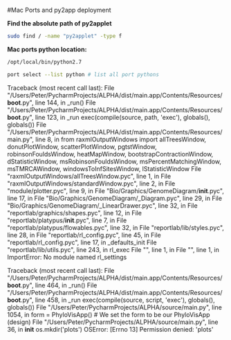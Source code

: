 #Mac Ports and py2app deployment

**Find the absolute path of py2applet**

```bash
sudo find / -name "py2applet" -type f
```

**Mac ports python location:**

```bash
/opt/local/bin/python2.7
```

```bash
port select --list python # list all port pythons
```



Traceback (most recent call last):
  File "/Users/Peter/PycharmProjects/ALPHA/dist/main.app/Contents/Resources/__boot__.py", line 144, in <module>
    _run()
  File "/Users/Peter/PycharmProjects/ALPHA/dist/main.app/Contents/Resources/__boot__.py", line 123, in _run
    exec(compile(source, path, 'exec'), globals(), globals())
  File "/Users/Peter/PycharmProjects/ALPHA/dist/main.app/Contents/Resources/main.py", line 8, in <module>
    from raxmlOutputWindows import allTreesWindow, donutPlotWindow, scatterPlotWindow, pgtstWindow, robinsonFouldsWindow, heatMapWindow, bootstrapContractionWindow, dStatisticWindow, msRobinsonFouldsWindow, msPercentMatchingWindow, msTMRCAWindow, windowsToInfSitesWindow, lStatisticWindow
  File "raxmlOutputWindows/allTreesWindow.pyc", line 1, in <module>
  File "raxmlOutputWindows/standardWindow.pyc", line 2, in <module>
  File "module/plotter.pyc", line 9, in <module>
  File "Bio/Graphics/GenomeDiagram/__init__.pyc", line 17, in <module>
  File "Bio/Graphics/GenomeDiagram/_Diagram.pyc", line 29, in <module>
  File "Bio/Graphics/GenomeDiagram/_LinearDrawer.pyc", line 32, in <module>
  File "reportlab/graphics/shapes.pyc", line 12, in <module>
  File "reportlab/platypus/__init__.pyc", line 7, in <module>
  File "reportlab/platypus/flowables.pyc", line 32, in <module>
  File "reportlab/lib/styles.pyc", line 28, in <module>
  File "reportlab/rl_config.pyc", line 45, in <module>
  File "reportlab/rl_config.pyc", line 17, in _defaults_init
  File "reportlab/lib/utils.pyc", line 243, in rl_exec
  File "<string>", line 1, in <module>
  File "<string>", line 1, in <module>
ImportError: No module named rl_settings



Traceback (most recent call last):
  File "/Users/Peter/PycharmProjects/ALPHA/dist/main.app/Contents/Resources/__boot__.py", line 464, in <module>
    _run()
  File "/Users/Peter/PycharmProjects/ALPHA/dist/main.app/Contents/Resources/__boot__.py", line 458, in _run
    exec(compile(source, script, 'exec'), globals(), globals())
  File "/Users/Peter/PycharmProjects/ALPHA/source/main.py", line 1054, in <module>
    form = PhyloVisApp()  # We set the form to be our PhyloVisApp (design)
  File "/Users/Peter/PycharmProjects/ALPHA/source/main.py", line 36, in __init__
    os.mkdir('plots')
OSError: [Errno 13] Permission denied: 'plots'